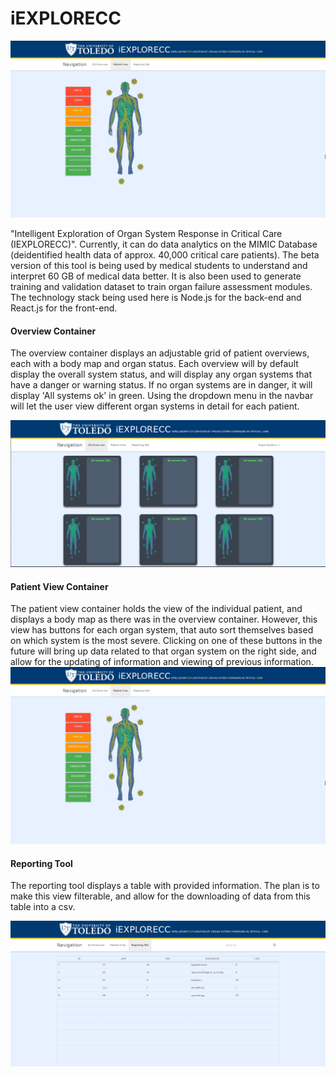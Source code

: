 # iEXPLORECC

![alt text](https://github.com/hamzaowais/PredictAgreed/blob/master/flashing2.gif?raw=true "web app progress")

"Intelligent Exploration of Organ System Response in Critical Care (IEXPLORECC)". Currently, it can do data analytics on the MIMIC Database (deidentified health data of approx. 40,000 critical care patients). The beta version of this tool is being used by medical students to understand and interpret 60 GB of medical data better. It is also been used to generate training and validation dataset to train organ failure assessment modules. The technology stack being used here is Node.js for the back-end and React.js for the front-end.  


#### Overview Container
The overview container displays an adjustable grid of patient overviews, each with a body map and organ status. Each overview will by default display the overall system status, and will display any organ systems that have a danger or warning status. If no organ systems are in danger, it will display 'All systems ok' in green. Using the dropdown menu in the navbar will let the user view different organ systems in detail for each patient.

![alt text](https://github.com/hamzaowais/PredictAgreed/blob/master/icuoverview.png?raw=true "web app progress")

#### Patient View Container
The patient view container holds the view of the individual patient, and displays a body map as there was in the overview container. However, this view has buttons for each organ system, that auto sort themselves based on which system is the most severe. Clicking on one of these buttons in the future will bring up data related to that organ system on the right side, and allow for the updating of information and viewing of previous information.
![alt text](https://github.com/hamzaowais/PredictAgreed/blob/master/flashing2.gif?raw=true "web app progress")

#### Reporting Tool
The reporting tool displays a table with provided information. The plan is to make this view filterable, and allow for the downloading of data from this table into a csv.

![alt text](https://github.com/hamzaowais/PredictAgreed/blob/master/reportingtool.png?raw=true "web app progress")
